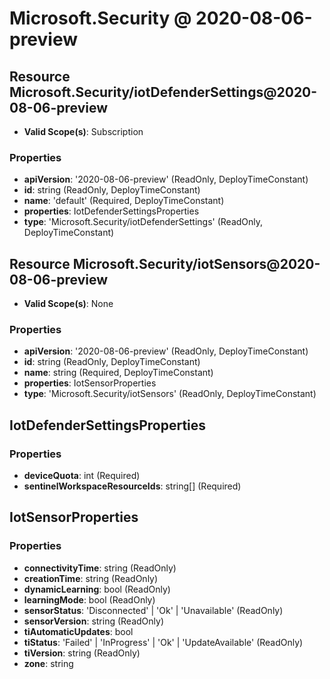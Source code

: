 # Microsoft.Security @ 2020-08-06-preview

## Resource Microsoft.Security/iotDefenderSettings@2020-08-06-preview
* **Valid Scope(s)**: Subscription
### Properties
* **apiVersion**: '2020-08-06-preview' (ReadOnly, DeployTimeConstant)
* **id**: string (ReadOnly, DeployTimeConstant)
* **name**: 'default' (Required, DeployTimeConstant)
* **properties**: IotDefenderSettingsProperties
* **type**: 'Microsoft.Security/iotDefenderSettings' (ReadOnly, DeployTimeConstant)

## Resource Microsoft.Security/iotSensors@2020-08-06-preview
* **Valid Scope(s)**: None
### Properties
* **apiVersion**: '2020-08-06-preview' (ReadOnly, DeployTimeConstant)
* **id**: string (ReadOnly, DeployTimeConstant)
* **name**: string (Required, DeployTimeConstant)
* **properties**: IotSensorProperties
* **type**: 'Microsoft.Security/iotSensors' (ReadOnly, DeployTimeConstant)

## IotDefenderSettingsProperties
### Properties
* **deviceQuota**: int (Required)
* **sentinelWorkspaceResourceIds**: string[] (Required)

## IotSensorProperties
### Properties
* **connectivityTime**: string (ReadOnly)
* **creationTime**: string (ReadOnly)
* **dynamicLearning**: bool (ReadOnly)
* **learningMode**: bool (ReadOnly)
* **sensorStatus**: 'Disconnected' | 'Ok' | 'Unavailable' (ReadOnly)
* **sensorVersion**: string (ReadOnly)
* **tiAutomaticUpdates**: bool
* **tiStatus**: 'Failed' | 'InProgress' | 'Ok' | 'UpdateAvailable' (ReadOnly)
* **tiVersion**: string (ReadOnly)
* **zone**: string

